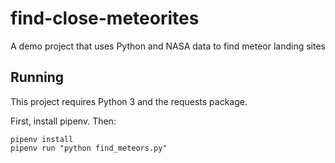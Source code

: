 # find-close-meteorites
A demo project that uses Python and NASA data to find meteor landing sites

## Running

This project requires Python 3 and the requests package.


First, install pipenv. Then:

```
pipenv install
pipenv run "python find_meteors.py"
```

